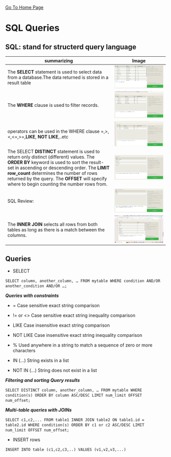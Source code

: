 [Go To Home Page ](./READEME.md)
# SQL Queries 
## SQL:  stand for structerd query language
 
| summarizing  | Image |
|---|---|
|The **SELECT** statement is used to select data from a database.The data returned is stored in a result table  | ![Exercise 1 ](./images/exercise1.png) |
| The **WHERE** clause is used to filter records.  | ![Exercise 2 ](./images/2.png) |
|operators can be used in the WHERE clause =,>,<,<=,>=,**LIKE**, **NOT LIKE**,..etc | ![ Exercise 3 ](./images/exercise3.png) |
| The SELECT **DISTINCT** statement is used to return only distinct (different) values. The **ORDER BY** keyword is used to sort the result-set in ascending or descending order. The **LIMIT row_count** determines the number of rows returned by the query. The **OFFSET** will specify where to begin counting the number rows from.| ![Exercise 4 ](./images/4.png) |
| SQL Review:   | ![Review 1 ](./images/5.png)  |
| The **INNER JOIN** selects all rows from both tables as long as there is a match between the columns.   | ![Exercise 6 ](./images/6.png)  |


## Queries
-  SELECT
```
SELECT column, another_column, … FROM mytable WHERE condition AND/OR another_condition AND/OR …;
```
***Queries with constraints***

- = Case sensitive exact string comparison

- != or <> Case sensitive exact string inequality comparison

- LIKE Case insensitive exact string comparison

- NOT LIKE Case insensitive exact string inequality comparison

- % Used anywhere in a string to match a sequence of zero or more characters

- IN (…) String exists in a list

- NOT IN (…) String does not exist in a list

***Filtering and sorting Query results***
```
SELECT DISTINCT column, another_column, … FROM mytable WHERE condition(s) ORDER BY column ASC/DESC LIMIT num_limit OFFSET num_offset;
```
***Multi-table queries with JOINs***
```
SELECT c1,c2,... FROM table1 INNER JOIN table2 ON table1.id = table2.id WHERE condition(s) ORDER BY c1 or c2 ASC/DESC LIMIT num_limit OFFSET num_offset;
```
- INSERT rows
```
INSERT INTO table (c1,c2,c3,..) VALUES (v1,v2,v3,...)
```
